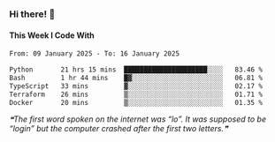 ### Hi there! 👋

#### This Week I Code With
<!--START_SECTION:waka-->

```txt
From: 09 January 2025 - To: 16 January 2025

Python       21 hrs 15 mins  █████████████████████░░░░   83.46 %
Bash         1 hr 44 mins    █▓░░░░░░░░░░░░░░░░░░░░░░░   06.81 %
TypeScript   33 mins         ▓░░░░░░░░░░░░░░░░░░░░░░░░   02.17 %
Terraform    26 mins         ▒░░░░░░░░░░░░░░░░░░░░░░░░   01.71 %
Docker       20 mins         ▒░░░░░░░░░░░░░░░░░░░░░░░░   01.35 %
```

<!--END_SECTION:waka-->

<!--STARTS_HERE_QUOTE_README-->
<i>❝The first word spoken on the internet was “lo”. It was supposed to be “login” but the computer crashed after the first two letters.❞</i>
<!--ENDS_HERE_QUOTE_README-->
